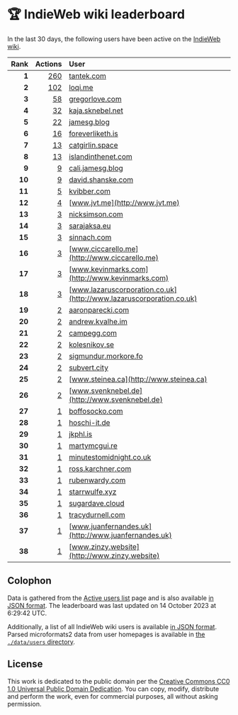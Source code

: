 # 🏆 IndieWeb wiki leaderboard

In the last 30 days, the following users have been active on the [IndieWeb wiki](https://indieweb.org).

| Rank | Actions | User |
|-----:|--------:|:-----|
| **1** | [260](https://indieweb.org/Special:Contributions/Tantek.com) | [tantek.com](http://tantek.com) |
| **2** | [102](https://indieweb.org/Special:Contributions/Loqi.me) | [loqi.me](http://loqi.me) |
| **3** | [58](https://indieweb.org/Special:Contributions/Gregorlove.com) | [gregorlove.com](http://gregorlove.com) |
| **4** | [32](https://indieweb.org/Special:Contributions/Kaja.sknebel.net) | [kaja.sknebel.net](http://kaja.sknebel.net) |
| **5** | [22](https://indieweb.org/Special:Contributions/Jamesg.blog) | [jamesg.blog](http://jamesg.blog) |
| **6** | [16](https://indieweb.org/Special:Contributions/Foreverliketh.is) | [foreverliketh.is](http://foreverliketh.is) |
| **7** | [13](https://indieweb.org/Special:Contributions/Catgirlin.space) | [catgirlin.space](http://catgirlin.space) |
| **8** | [13](https://indieweb.org/Special:Contributions/Islandinthenet.com) | [islandinthenet.com](http://islandinthenet.com) |
| **9** | [9](https://indieweb.org/Special:Contributions/Cali.jamesg.blog) | [cali.jamesg.blog](http://cali.jamesg.blog) |
| **10** | [9](https://indieweb.org/Special:Contributions/David.shanske.com) | [david.shanske.com](http://david.shanske.com) |
| **11** | [5](https://indieweb.org/Special:Contributions/Kvibber.com) | [kvibber.com](http://kvibber.com) |
| **12** | [4](https://indieweb.org/Special:Contributions/Www.jvt.me) | [www.jvt.me](http://www.jvt.me) |
| **13** | [3](https://indieweb.org/Special:Contributions/Nicksimson.com) | [nicksimson.com](http://nicksimson.com) |
| **14** | [3](https://indieweb.org/Special:Contributions/Sarajaksa.eu) | [sarajaksa.eu](http://sarajaksa.eu) |
| **15** | [3](https://indieweb.org/Special:Contributions/Sinnach.com) | [sinnach.com](http://sinnach.com) |
| **16** | [3](https://indieweb.org/Special:Contributions/Www.ciccarello.me) | [www.ciccarello.me](http://www.ciccarello.me) |
| **17** | [3](https://indieweb.org/Special:Contributions/Www.kevinmarks.com) | [www.kevinmarks.com](http://www.kevinmarks.com) |
| **18** | [3](https://indieweb.org/Special:Contributions/Www.lazaruscorporation.co.uk) | [www.lazaruscorporation.co.uk](http://www.lazaruscorporation.co.uk) |
| **19** | [2](https://indieweb.org/Special:Contributions/Aaronparecki.com) | [aaronparecki.com](http://aaronparecki.com) |
| **20** | [2](https://indieweb.org/Special:Contributions/Andrew.kvalhe.im) | [andrew.kvalhe.im](http://andrew.kvalhe.im) |
| **21** | [2](https://indieweb.org/Special:Contributions/Campegg.com) | [campegg.com](http://campegg.com) |
| **22** | [2](https://indieweb.org/Special:Contributions/Kolesnikov.se) | [kolesnikov.se](http://kolesnikov.se) |
| **23** | [2](https://indieweb.org/Special:Contributions/Sigmundur.morkore.fo) | [sigmundur.morkore.fo](http://sigmundur.morkore.fo) |
| **24** | [2](https://indieweb.org/Special:Contributions/Subvert.city) | [subvert.city](http://subvert.city) |
| **25** | [2](https://indieweb.org/Special:Contributions/Www.steinea.ca) | [www.steinea.ca](http://www.steinea.ca) |
| **26** | [2](https://indieweb.org/Special:Contributions/Www.svenknebel.de) | [www.svenknebel.de](http://www.svenknebel.de) |
| **27** | [1](https://indieweb.org/Special:Contributions/Boffosocko.com) | [boffosocko.com](http://boffosocko.com) |
| **28** | [1](https://indieweb.org/Special:Contributions/Hoschi-it.de) | [hoschi-it.de](http://hoschi-it.de) |
| **29** | [1](https://indieweb.org/Special:Contributions/Jkphl.is) | [jkphl.is](http://jkphl.is) |
| **30** | [1](https://indieweb.org/Special:Contributions/Martymcgui.re) | [martymcgui.re](http://martymcgui.re) |
| **31** | [1](https://indieweb.org/Special:Contributions/Minutestomidnight.co.uk) | [minutestomidnight.co.uk](http://minutestomidnight.co.uk) |
| **32** | [1](https://indieweb.org/Special:Contributions/Ross.karchner.com) | [ross.karchner.com](http://ross.karchner.com) |
| **33** | [1](https://indieweb.org/Special:Contributions/Rubenwardy.com) | [rubenwardy.com](http://rubenwardy.com) |
| **34** | [1](https://indieweb.org/Special:Contributions/Starrwulfe.xyz) | [starrwulfe.xyz](http://starrwulfe.xyz) |
| **35** | [1](https://indieweb.org/Special:Contributions/Sugardave.cloud) | [sugardave.cloud](http://sugardave.cloud) |
| **36** | [1](https://indieweb.org/Special:Contributions/Tracydurnell.com) | [tracydurnell.com](http://tracydurnell.com) |
| **37** | [1](https://indieweb.org/Special:Contributions/Www.juanfernandes.uk) | [www.juanfernandes.uk](http://www.juanfernandes.uk) |
| **38** | [1](https://indieweb.org/Special:Contributions/Www.zinzy.website) | [www.zinzy.website](http://www.zinzy.website) |


## Colophon

Data is gathered from the [Active users list](https://indieweb.org/Special:ActiveUsers) page and is also available [in JSON format](https://github.com/jgarber623/indieweb-wiki-leaderboard/blob/main/data/leaderboard.json). The leaderboard was last updated on 14 October 2023 at 6:29:42 UTC.

Additionally, a list of all IndieWeb wiki users is available [in JSON format](https://github.com/jgarber623/indieweb-wiki-leaderboard/blob/main/data/users.json). Parsed microformats2 data from user homepages is available in [the `./data/users` directory](https://github.com/jgarber623/indieweb-wiki-leaderboard/blob/main/data/users).

## License

This work is dedicated to the public domain per the [Creative Commons CC0 1.0 Universal Public Domain Dedication](https://creativecommons.org/publicdomain/zero/1.0/). You can copy, modify, distribute and perform the work, even for commercial purposes, all without asking permission.
